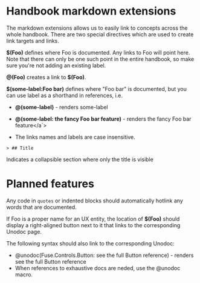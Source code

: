 # Handbook markdown extensions

The markdown extensions allows us to easily link to concepts across the whole handbook.
There are two special directives which are used to create link targets and links.

**$(Foo)** defines where Foo is documented. Any links to Foo will point here.
Note that there can only be one such point in the entire handbook, so make sure you're not adding an existing label.

**@(Foo)** creates a link to **$(Foo)**.

**$(some-label:Foo bar)** defines where "Foo bar" is documented, but you can use label as a
shorthand in references, i.e.

* **@(some-label)** - renders <a>some-label</a>
* **@(some-label: the fancy Foo bar feature)** - renders <a> the fancy Foo bar feature</a`>

* The links names and labels are case insensitive.


```
> ## Title
```

Indicates a collapsible section where only the title is visible

# Planned features

Any code in `quotes` or indented blocks should automatically hotlink any words that
are documented.

If Foo is a proper name for an UX entity, the location of **$(Foo)** should display a right-aligned button
next to it that links to the corresponding Unodoc page.

The following syntax should also link to the corresponding Unodoc:

* @unodoc(Fuse.Controls.Button: see the full Button reference) - renders <a> see the full Button reference</a>
* When references to exhaustive docs are neded, use the @unodoc macro.
